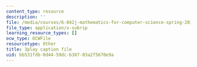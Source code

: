 ```yaml
---
content_type: resource
description: ''
file: /media/courses/6-042j-mathematics-for-computer-science-spring-2015/bb531fdb0d4459dcb38703a2f5670e9a_HZLKDC9OSaQ.vtt
file_type: application/x-subrip
learning_resource_types: []
ocw_type: OCWFile
resourcetype: Other
title: 3play caption file
uid: bb531fdb-0d44-59dc-b387-03a2f5670e9a
---
```

